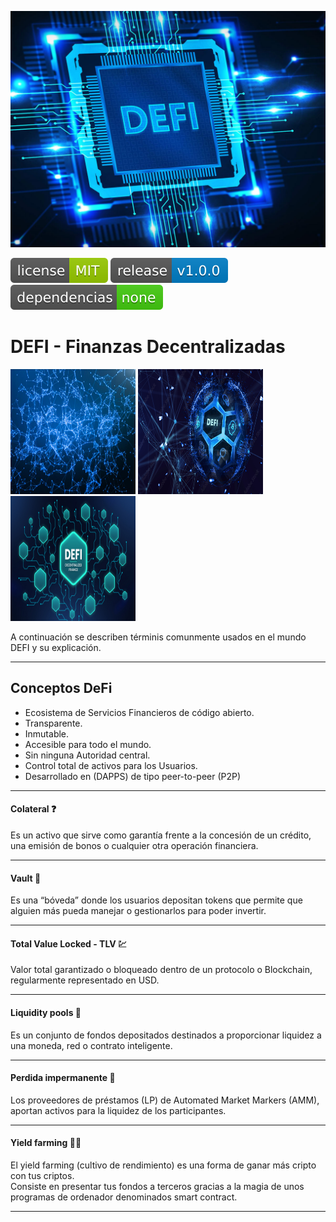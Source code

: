 ![DEFI](https://github.com/aledc7/defi/blob/main/resources/img/defi4.jpeg?raw=true "https://github.com/aledc7/defi/")

[![License](https://github.com/aledc7/Scrum-Certification/blob/master/recursos/mit-license.svg)]()
[![GitHub release](https://github.com/aledc7/Scrum-Certification/blob/master/recursos/release.svg)]()
[![Dependencies](https://github.com/aledc7/Scrum-Certification/blob/master/recursos/dependencias-none.svg)]()

# DEFI - Finanzas Decentralizadas


<p float="left">
  <img src="https://github.com/aledc7/defi/blob/main/resources/img/defi2.jpeg" width="200" height="200">  
  <img src="https://github.com/aledc7/defi/blob/main/resources/img/defi3.jpeg" width="200" height="200"> 
  <img src="https://github.com/aledc7/defi/blob/main/resources/img/defi1.jpeg" width="200" height="200"> 
</p>  


A continuación se describen términis comunmente usados en el mundo DEFI y su explicación.   

__________________________________________
## Conceptos DeFi

- Ecosistema de Servicios Financieros de código abierto.
- Transparente.
- Inmutable.
- Accesible para todo el mundo.
- Sin ninguna Autoridad central.
- Control total de activos para los Usuarios.
- Desarrollado en (DAPPS) de tipo peer-to-peer (P2P)
  
  
__________________________________________
#### Colateral ❓
Es un activo que sirve como garantía frente a la concesión de un crédito, una emisión de bonos o cualquier otra operación financiera.    
__________________________________________
#### Vault 🏧
Es una “bóveda” donde los usuarios depositan tokens que permite que alguien más pueda manejar o gestionarlos para poder invertir. 
__________________________________________
#### Total Value Locked - TLV 💹
Valor total garantizado o bloqueado dentro de un protocolo o Blockchain, regularmente representado en USD.  
__________________________________________
#### Liquidity pools 🎱
Es un conjunto de fondos depositados destinados a proporcionar liquidez a una moneda, red o contrato inteligente.  
__________________________________________
#### Perdida impermanente 💸
Los proveedores de préstamos (LP) de Automated Market Markers (AMM), aportan activos para la liquidez de los participantes.  
__________________________________________
#### Yield farming 👩‍🌾
El yield farming (cultivo de rendimiento) es una forma de ganar más cripto con tus criptos.   
Consiste en presentar tus fondos a terceros gracias a la magia de unos programas de ordenador denominados smart contract.  
__________________________________________






